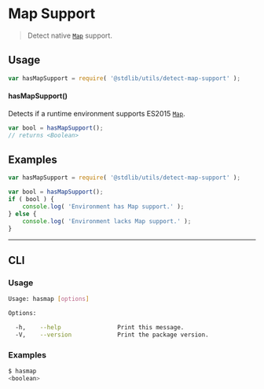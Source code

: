 # Map Support

> Detect native [`Map`][map] support.


<section class="usage">

## Usage

``` javascript
var hasMapSupport = require( '@stdlib/utils/detect-map-support' );
```

#### hasMapSupport()

Detects if a runtime environment supports ES2015 [`Map`][map].

``` javascript
var bool = hasMapSupport();
// returns <Boolean>
```

</section>

<!-- /.usage -->


<section class="examples">

## Examples

``` javascript
var hasMapSupport = require( '@stdlib/utils/detect-map-support' );

var bool = hasMapSupport();
if ( bool ) {
    console.log( 'Environment has Map support.' );
} else {
    console.log( 'Environment lacks Map support.' );
}
```

</section>

<!-- /.examples -->


---

<section class="cli">

## CLI

<section class="usage">

### Usage

``` bash
Usage: hasmap [options]

Options:

  -h,    --help                Print this message.
  -V,    --version             Print the package version.
```

</section>

<!-- /.usage -->

<section class="examples">

### Examples

``` bash
$ hasmap
<boolean>
```

</section>

<!-- /.examples -->

</section>

<!-- /.cli -->


<section class="links">

[map]: https://developer.mozilla.org/en-US/docs/Web/JavaScript/Reference/Global_Objects/Map

</section>

<!-- /.links -->
